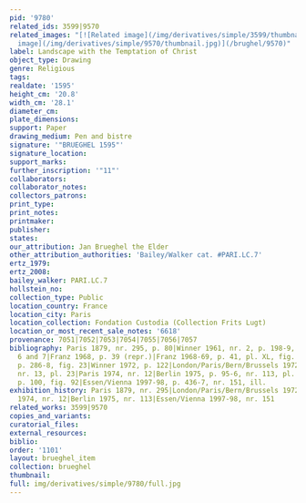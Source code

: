 ```yaml
---
pid: '9780'
related_ids: 3599|9570
related_images: "[![Related image](/img/derivatives/simple/3599/thumbnail.jpg)](/brughel/3599)|[![Related
  image](/img/derivatives/simple/9570/thumbnail.jpg)](/brughel/9570)"
label: Landscape with the Temptation of Christ
object_type: Drawing
genre: Religious
tags: 
realdate: '1595'
height_cm: '20.8'
width_cm: '28.1'
diameter_cm: 
plate_dimensions: 
support: Paper
drawing_medium: Pen and bistre
signature: '"BRUEGHEL 1595"'
signature_location: 
support_marks: 
further_inscription: '"11"'
collaborators: 
collaborator_notes: 
collectors_patrons: 
print_type: 
print_notes: 
printmaker: 
publisher: 
states: 
our_attribution: Jan Brueghel the Elder
other_attribution_authorities: 'Bailey/Walker cat. #PARI.LC.7'
ertz_1979: 
ertz_2008: 
bailey_walker: PARI.LC.7
hollstein_no: 
collection_type: Public
location_country: France
location_city: Paris
location_collection: Fondation Custodia (Collection Frits Lugt)
location_or_most_recent_sale_notes: '6618'
provenance: 7051|7052|7053|7054|7055|7056|7057
bibliography: Paris 1879, nr. 295, p. 80|Winner 1961, nr. 2, p. 198-9, 200, 203, fig.
  6 and 7|Franz 1968, p. 39 (repr.)|Franz 1968-69, p. 41, pl. XL, fig. 62|Franz 1969,
  p. 286-8, fig. 23|Winner 1972, p. 122|London/Paris/Bern/Brussels 1972, p. 17-9,
  nr. 13, pl. 23|Paris 1974, nr. 12|Berlin 1975, p. 95-6, nr. 113, pl. 216|Ertz 1979,
  p. 100, fig. 92|Essen/Vienna 1997-98, p. 436-7, nr. 151, ill.
exhibition_history: Paris 1879, nr. 295|London/Paris/Bern/Brussels 1972, nr. 13|Paris
  1974, nr. 12|Berlin 1975, nr. 113|Essen/Vienna 1997-98, nr. 151
related_works: 3599|9570
copies_and_variants: 
curatorial_files: 
external_resources: 
biblio: 
order: '1101'
layout: brueghel_item
collection: brueghel
thumbnail: 
full: img/derivatives/simple/9780/full.jpg
---
```

